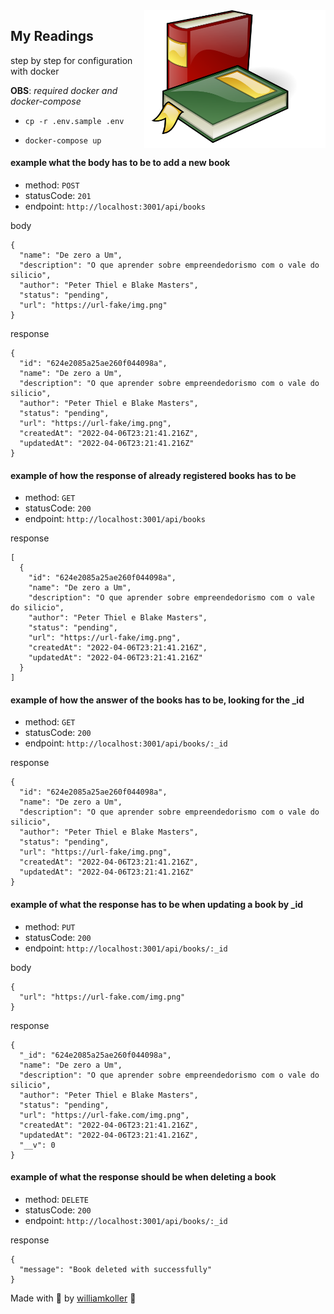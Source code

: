 <img src="./img/books.png" height="220" width="290" align="right"/>

## My Readings

step by step for configuration with docker

**OBS**: *required docker and docker-compose*

- `cp -r .env.sample .env`

- `docker-compose up`

#### example what the body has to be to add a new book
- method: `POST`
- statusCode: `201`
- endpoint: `http://localhost:3001/api/books`

body
```
{
  "name": "De zero a Um",
  "description": "O que aprender sobre empreendedorismo com o vale do silicio",
  "author": "Peter Thiel e Blake Masters",
  "status": "pending",
  "url": "https://url-fake/img.png"
}
```
response
```
{
  "id": "624e2085a25ae260f044098a",
  "name": "De zero a Um",
  "description": "O que aprender sobre empreendedorismo com o vale do silicio",
  "author": "Peter Thiel e Blake Masters",
  "status": "pending",
  "url": "https://url-fake/img.png",
  "createdAt": "2022-04-06T23:21:41.216Z",
  "updatedAt": "2022-04-06T23:21:41.216Z"
}
```

#### example of how the response of already registered books has to be
- method: `GET`
- statusCode: `200`
- endpoint: `http://localhost:3001/api/books`

response
```
[
  {
    "id": "624e2085a25ae260f044098a",
    "name": "De zero a Um",
    "description": "O que aprender sobre empreendedorismo com o vale do silicio",
    "author": "Peter Thiel e Blake Masters",
    "status": "pending",
    "url": "https://url-fake/img.png",
    "createdAt": "2022-04-06T23:21:41.216Z",
    "updatedAt": "2022-04-06T23:21:41.216Z"
  }
]
```

#### example of how the answer of the books has to be, looking for the _id
- method: `GET`
- statusCode: `200`
- endpoint: `http://localhost:3001/api/books/:_id`

response
```
{
  "id": "624e2085a25ae260f044098a",
  "name": "De zero a Um",
  "description": "O que aprender sobre empreendedorismo com o vale do silicio",
  "author": "Peter Thiel e Blake Masters",
  "status": "pending",
  "url": "https://url-fake/img.png",
  "createdAt": "2022-04-06T23:21:41.216Z",
  "updatedAt": "2022-04-06T23:21:41.216Z"
}
```

#### example of what the response has to be when updating a book by _id
- method: `PUT`
- statusCode: `200`
- endpoint: `http://localhost:3001/api/books/:_id`

body
```
{
  "url": "https://url-fake.com/img.png"
}
```
response
```
{
  "_id": "624e2085a25ae260f044098a",
  "name": "De zero a Um",
  "description": "O que aprender sobre empreendedorismo com o vale do silicio",
  "author": "Peter Thiel e Blake Masters",
  "status": "pending",
  "url": "https://url-fake.com/img.png",
  "createdAt": "2022-04-06T23:21:41.216Z",
  "updatedAt": "2022-04-06T23:21:41.216Z",
  "__v": 0
}
```

#### example of what the response should be when deleting a book
- method: `DELETE`
- statusCode: `200`
- endpoint: `http://localhost:3001/api/books/:_id`

response
```
{
  "message": "Book deleted with successfully"
}
```

Made with 🖤 by [williamkoller](https://github.com/williamkoller) :wave: